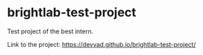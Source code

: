 # brightlab-test-project

Test project of the best intern.

Link to the project: https://devvad.github.io/brightlab-test-project/